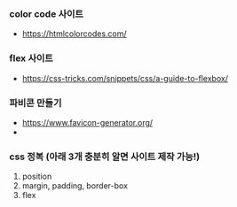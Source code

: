 ### color code 사이트
- https://htmlcolorcodes.com/

### flex 사이트
- https://css-tricks.com/snippets/css/a-guide-to-flexbox/

### 파비콘 만들기
- https://www.favicon-generator.org/
- 
### css 정복 (아래 3개 충분히 알면 사이트 제작 가능!)

1. position
2. margin, padding, border-box
3. flex
